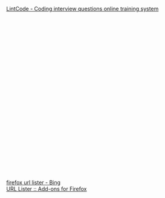
<a href="http://www.lintcode.com/en/problem/#">LintCode - Coding interview questions online training system</a><br />
<a href="http://www.lintcode.com/en/problem/backpack/"></a><br />
<a href="http://www.lintcode.com/en/problem/backpack-ii/"></a><br />
<a href="http://www.lintcode.com/en/problem/coins-in-a-line-ii/"></a><br />
<a href="http://www.lintcode.com/en/problem/delete-digits/"></a><br />
<a href="http://www.lintcode.com/en/problem/digit-counts/"></a><br />
<a href="http://www.lintcode.com/en/problem/interleaving-positive-and-negative-numbers/"></a><br />
<a href="http://www.lintcode.com/en/problem/interval-minimum-number/"></a><br />
<a href="http://www.lintcode.com/en/problem/maximum-subarray-difference/"></a><br />
<a href="http://www.lintcode.com/en/problem/maximum-subarray-ii/"></a><br />
<a href="http://www.lintcode.com/en/problem/mini-twitter/"></a><br />
<a href="http://www.lintcode.com/en/problem/minimum-adjustment-cost/"></a><br />
<a href="http://www.lintcode.com/en/problem/nuts-bolts-problem/"></a><br />
<a href="http://www.lintcode.com/en/problem/permutation-index-ii/"></a><br />
<a href="http://www.lintcode.com/en/problem/print-numbers-by-recursion/"></a><br />
<a href="http://www.lintcode.com/en/problem/sort-colors-ii/"></a><br />
<a href="http://www.lintcode.com/en/problem/subarray-sum-closest/"></a><br />
<a href="http://www.lintcode.com/en/problem/submatrix-sum/"></a><br />
<a href="http://www.lintcode.com/en/problem/topological-sorting/"></a><br />
<a href="http://www.lintcode.com/en/problem/wood-cut/"></a><br />
<a href="http://www.lintcode.com/en/problem/binary-representation/"></a><br />
<a href="http://www.lintcode.com/en/problem/copy-books/"></a><br />
<a href="http://www.lintcode.com/en/problem/maximum-subarray-iii/"></a><br />
<a href="http://www.lintcode.com/en/problem/parking-lot/"></a><br />
<a href="http://www.lintcode.com/en/problem/k-sum/"></a><br />
<a href="http://www.lintcode.com/en/problem/matrix-zigzag-traversal/"></a><br />
<a href="http://www.lintcode.com/en/problem/permutation-index/"></a><br />
<a href="https://www.bing.com/search?q=firefox+url+lister&pc=MOZI&form=MOZTSB">firefox url lister - Bing</a><br />
<a href="https://addons.mozilla.org/en-US/firefox/addon/url-lister/">URL Lister :: Add-ons for Firefox</a><br />
